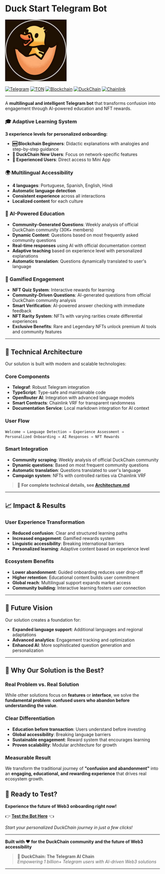 # Duck Start Telegram Bot

<img src="patinho.png" width="200" alt="DuckChain Bot">

[![Telegram](https://img.shields.io/badge/Telegram-2CA5E0?style=for-the-badge&logo=telegram&logoColor=white)](https://t.me/duck_start_bot)
[![TON](https://img.shields.io/badge/TON-0098EA?style=for-the-badge&logo=ton&logoColor=white)](https://ton.org/)
[![Blockchain](https://img.shields.io/badge/Blockchain-23292F?style=for-the-badge&logo=blockchain.com&logoColor=white)](https://www.blockchain.com/)
[![DuckChain](https://img.shields.io/badge/DuckChain-FFD700?style=for-the-badge&logo=duckduckgo&logoColor=black)](https://duckchain.io/)
[![Chainlink](https://img.shields.io/badge/Chainlink-375BD2?style=for-the-badge&logo=chainlink&logoColor=white)](https://chain.link/)


---
A **multilingual and intelligent Telegram bot** that transforms confusion into engagement through AI-powered education and NFT rewards.

### 🎓 **Adaptive Learning System**

**3 experience levels for personalized onboarding:**

- **🆕 Blockchain Beginners**: Didactic explanations with analogies and step-by-step guidance
- **🦆 DuckChain New Users**: Focus on network-specific features
- **🚀 Experienced Users**: Direct access to Mini App

### 🌍 **Multilingual Accessibility**

- **4 languages**: Portuguese, Spanish, English, Hindi
- **Automatic language detection**
- **Consistent experience** across all interactions
- **Localized content** for each culture

### 🤖 **AI-Powered Education**

- **Community-Generated Questions**: Weekly analysis of official DuckChain community (30K+ members)
- **Dynamic Content**: Questions based on most frequently asked community questions
- **Real-time responses** using AI with official documentation context
- **Adaptive teaching** based on experience level with personalized explanations
- **Automatic translation**: Questions dynamically translated to user's language

### 🎁 **Gamified Engagement**

- **NFT Quiz System**: Interactive rewards for learning
- **Community-Driven Questions**: AI-generated questions from official DuckChain community analysis
- **Smart Verification**: AI-powered answer checking with immediate feedback
- **NFT Rarity System**: NFTs with varying rarities create differential experiences
- **Exclusive Benefits**: Rare and Legendary NFTs unlock premium AI tools and community features

---

## 🚀 **Technical Architecture**

Our solution is built with modern and scalable technologies:

### **Core Components**
- **Telegraf**: Robust Telegram integration
- **TypeScript**: Type-safe and maintainable code
- **OpenRouter AI**: Integration with advanced language models
- **Smart Contracts**: Chainlink VRF for transparent randomness
- **Documentation Service**: Local markdown integration for AI context



### **User Flow**
```
Welcome → Language Detection → Experience Assessment → 
Personalized Onboarding → AI Responses → NFT Rewards
```

### **Smart Integration**
- **Community scraping**: Weekly analysis of official DuckChain community
- **Dynamic questions**: Based on most frequent community questions
- **Automatic translation**: Questions translated to user's language
- **Campaign system**: NFTs with controlled rarities via Chainlink VRF

> 📖 **For complete technical details, see [Architecture.md](Architecture.md)**

---

## 📈 **Impact & Results**

### **User Experience Transformation**
- **Reduced confusion**: Clear and structured learning paths
- **Increased engagement**: Gamified rewards system
- **Linguistic accessibility**: Breaking international barriers
- **Personalized learning**: Adaptive content based on experience level

### **Ecosystem Benefits**
- **Lower abandonment**: Guided onboarding reduces user drop-off
- **Higher retention**: Educational content builds user commitment
- **Global reach**: Multilingual support expands market access
- **Community building**: Interactive learning fosters user connection

---

## 🔮 **Future Vision**

Our solution creates a foundation for:
- **Expanded language support**: Additional languages and regional adaptations
- **Advanced analytics**: Engagement tracking and optimization
- **Enhanced AI**: More sophisticated question generation and personalization


---

## 🎯 **Why Our Solution is the Best?**

### **Real Problem vs. Real Solution**
While other solutions focus on **features** or **interface**, we solve the **fundamental problem**: **confused users who abandon before understanding the value**.

### **Clear Differentiation**
- **Education before transaction**: Users understand before investing
- **Global accessibility**: Breaking language barriers
- **Sustainable engagement**: Reward system that encourages learning
- **Proven scalability**: Modular architecture for growth

### **Measurable Result**
We transform the traditional journey of **"confusion and abandonment"** into an **engaging, educational, and rewarding experience** that drives real ecosystem growth.



## 🧪 **Ready to Test?**

**Experience the future of Web3 onboarding right now!**

👉 **[Test the Bot Here](https://t.me/duck_start_bot)** 👈

*Start your personalized DuckChain journey in just a few clicks!*

---

**Built with ❤️ for the DuckChain community and the future of Web3 accessibility**

> 🦆 **DuckChain: The Telegram AI Chain**  
> *Empowering 1 billion+ Telegram users with AI-driven Web3 solutions*

---

